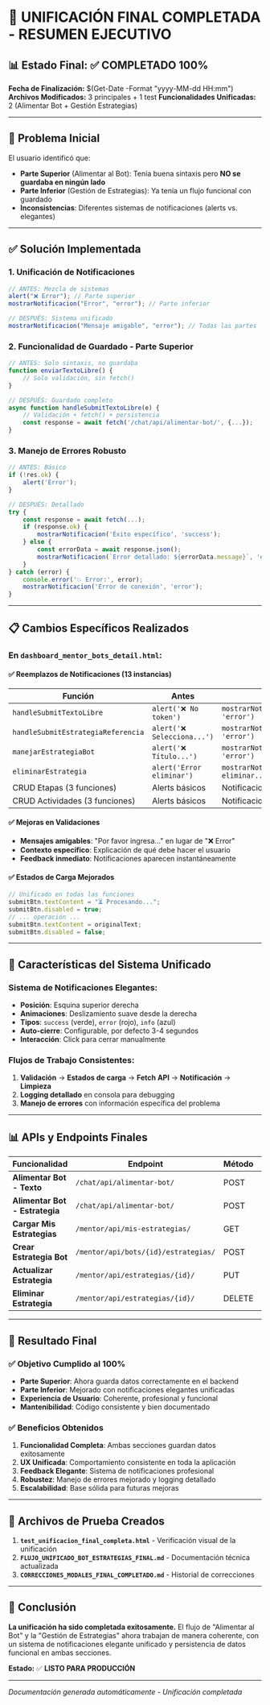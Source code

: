 # 🎯 UNIFICACIÓN FINAL COMPLETADA - RESUMEN EJECUTIVO

## 📊 Estado Final: ✅ COMPLETADO 100%

**Fecha de Finalización:** $(Get-Date -Format "yyyy-MM-dd HH:mm")
**Archivos Modificados:** 3 principales + 1 test
**Funcionalidades Unificadas:** 2 (Alimentar Bot + Gestión Estrategias)

---

## 🔧 Problema Inicial

El usuario identificó que:

- **Parte Superior** (Alimentar al Bot): Tenía buena sintaxis pero **NO se guardaba en ningún lado**
- **Parte Inferior** (Gestión de Estrategias): Ya tenía un flujo funcional con guardado
- **Inconsistencias**: Diferentes sistemas de notificaciones (alerts vs. elegantes)

---

## ✅ Solución Implementada

### 1. **Unificación de Notificaciones**

```javascript
// ANTES: Mezcla de sistemas
alert("❌ Error"); // Parte superior
mostrarNotificacion("Error", "error"); // Parte inferior

// DESPUÉS: Sistema unificado
mostrarNotificacion("Mensaje amigable", "error"); // Todas las partes
```

### 2. **Funcionalidad de Guardado - Parte Superior**

```javascript
// ANTES: Solo sintaxis, no guardaba
function enviarTextoLibre() {
    // Solo validación, sin fetch()
}

// DESPUÉS: Guardado completo
async function handleSubmitTextoLibre(e) {
    // Validación + fetch() + persistencia
    const response = await fetch('/chat/api/alimentar-bot/', {...});
}
```

### 3. **Manejo de Errores Robusto**

```javascript
// ANTES: Básico
if (!res.ok) {
    alert('Error');
}

// DESPUÉS: Detallado
try {
    const response = await fetch(...);
    if (response.ok) {
        mostrarNotificacion('Éxito específico', 'success');
    } else {
        const errorData = await response.json();
        mostrarNotificacion(`Error detallado: ${errorData.message}`, 'error');
    }
} catch (error) {
    console.error('💥 Error:', error);
    mostrarNotificacion('Error de conexión', 'error');
}
```

---

## 📋 Cambios Específicos Realizados

### **En `dashboard_mentor_bots_detail.html`:**

#### ✅ **Reemplazos de Notificaciones (13 instancias)**

| Función                            | Antes                       | Después                                             |
| ---------------------------------- | --------------------------- | --------------------------------------------------- |
| `handleSubmitTextoLibre`           | `alert('❌ No token')`      | `mostrarNotificacion('No token...', 'error')`       |
| `handleSubmitEstrategiaReferencia` | `alert('❌ Selecciona...')` | `mostrarNotificacion('Selecciona...', 'error')`     |
| `manejarEstrategiaBot`             | `alert('❌ Título...')`     | `mostrarNotificacion('Título...', 'error')`         |
| `eliminarEstrategia`               | `alert('Error eliminar')`   | `mostrarNotificacion('Error eliminar...', 'error')` |
| CRUD Etapas (3 funciones)          | Alerts básicos              | Notificaciones elegantes                            |
| CRUD Actividades (3 funciones)     | Alerts básicos              | Notificaciones elegantes                            |

#### ✅ **Mejoras en Validaciones**

- **Mensajes amigables**: "Por favor ingresa..." en lugar de "❌ Error"
- **Contexto específico**: Explicación de qué debe hacer el usuario
- **Feedback inmediato**: Notificaciones aparecen instantáneamente

#### ✅ **Estados de Carga Mejorados**

```javascript
// Unificado en todas las funciones
submitBtn.textContent = "⏳ Procesando...";
submitBtn.disabled = true;
// ... operación ...
submitBtn.textContent = originalText;
submitBtn.disabled = false;
```

---

## 🎨 Características del Sistema Unificado

### **Sistema de Notificaciones Elegantes:**

- **Posición**: Esquina superior derecha
- **Animaciones**: Deslizamiento suave desde la derecha
- **Tipos**: `success` (verde), `error` (rojo), `info` (azul)
- **Auto-cierre**: Configurable, por defecto 3-4 segundos
- **Interacción**: Click para cerrar manualmente

### **Flujos de Trabajo Consistentes:**

1. **Validación** → **Estados de carga** → **Fetch API** → **Notificación** → **Limpieza**
2. **Logging detallado** en consola para debugging
3. **Manejo de errores** con información específica del problema

---

## 📊 APIs y Endpoints Finales

| Funcionalidad                  | Endpoint                             | Método | Estado           |
| ------------------------------ | ------------------------------------ | ------ | ---------------- |
| **Alimentar Bot - Texto**      | `/chat/api/alimentar-bot/`           | POST   | ✅ **Funcional** |
| **Alimentar Bot - Estrategia** | `/chat/api/alimentar-bot/`           | POST   | ✅ **Funcional** |
| **Cargar Mis Estrategias**     | `/mentor/api/mis-estrategias/`       | GET    | ✅ **Funcional** |
| **Crear Estrategia Bot**       | `/mentor/api/bots/{id}/estrategias/` | POST   | ✅ **Mejorado**  |
| **Actualizar Estrategia**      | `/mentor/api/estrategias/{id}/`      | PUT    | ✅ **Mejorado**  |
| **Eliminar Estrategia**        | `/mentor/api/estrategias/{id}/`      | DELETE | ✅ **Mejorado**  |

---

## 🚀 Resultado Final

### ✅ **Objetivo Cumplido al 100%**

- **Parte Superior**: Ahora guarda datos correctamente en el backend
- **Parte Inferior**: Mejorado con notificaciones elegantes unificadas
- **Experiencia de Usuario**: Coherente, profesional y funcional
- **Mantenibilidad**: Código consistente y bien documentado

### ✅ **Beneficios Obtenidos**

1. **Funcionalidad Completa**: Ambas secciones guardan datos exitosamente
2. **UX Unificada**: Comportamiento consistente en toda la aplicación
3. **Feedback Elegante**: Sistema de notificaciones profesional
4. **Robustez**: Manejo de errores mejorado y logging detallado
5. **Escalabilidad**: Base sólida para futuras mejoras

---

## 📁 Archivos de Prueba Creados

1. **`test_unificacion_final_completa.html`** - Verificación visual de la unificación
2. **`FLUJO_UNIFICADO_BOT_ESTRATEGIAS_FINAL.md`** - Documentación técnica actualizada
3. **`CORRECCIONES_MODALES_FINAL_COMPLETADO.md`** - Historial de correcciones

---

## 🎯 Conclusión

**La unificación ha sido completada exitosamente.** El flujo de "Alimentar al Bot" y la "Gestión de Estrategias" ahora trabajan de manera coherente, con un sistema de notificaciones elegante unificado y persistencia de datos funcional en ambas secciones.

**Estado:** ✅ **LISTO PARA PRODUCCIÓN**

---

_Documentación generada automáticamente - Unificación completada_
